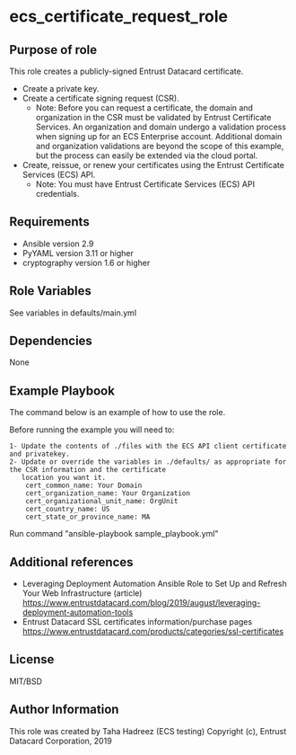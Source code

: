 ecs_certificate_request_role
=====================

Purpose of role
---------------
This role creates a publicly-signed Entrust Datacard certificate.

 - Create a private key.
 - Create a certificate signing request (CSR).
   - Note: Before you can request a certificate, the domain and organization in the CSR must be 
     validated by Entrust Certificate Services. An organization and domain undergo a validation process when signing
     up for an ECS Enterprise account. Additional domain and organization validations are beyond the scope of this example,
     but the process can easily be extended via the cloud portal.
 - Create, reissue, or renew your certificates using the Entrust Certificate Services (ECS) API.
    - Note: You must have Entrust Certificate Services (ECS) API credentials.
      
	  
Requirements
------------ 
 - Ansible version 2.9
 - PyYAML version 3.11 or higher
 - cryptography version 1.6 or higher

Role Variables
--------------

See variables in defaults/main.yml


Dependencies
------------

None

Example Playbook
----------------

The command below is an example of how to use the role.

Before running the example you will need to: 

	1- Update the contents of ./files with the ECS API client certificate and privatekey.
	2- Update or override the variables in ./defaults/ as appropriate for the CSR information and the certificate
	   location you want it.
	   	cert_common_name: Your Domain
		cert_organization_name: Your Organization
		cert_organizational_unit_name: OrgUnit
		cert_country_name: US
		cert_state_or_province_name: MA
			   
Run command "ansible-playbook sample_playbook.yml"

Additional references
---------------------
- Leveraging Deployment Automation Ansible Role to Set Up and Refresh Your Web Infrastructure (article)
https://www.entrustdatacard.com/blog/2019/august/leveraging-deployment-automation-tools 
- Entrust Datacard SSL certificates information/purchase pages
https://www.entrustdatacard.com/products/categories/ssl-certificates
		
License
-------

MIT/BSD

Author Information
------------------

This role was created by Taha Hadreez (ECS testing)
Copyright (c), Entrust Datacard Corporation, 2019
